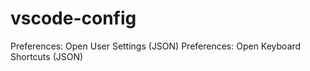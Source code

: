 # vscode-config

Preferences: Open User Settings (JSON)
Preferences: Open Keyboard Shortcuts (JSON)
